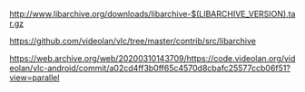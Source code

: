 http://www.libarchive.org/downloads/libarchive-$(LIBARCHIVE_VERSION).tar.gz

https://github.com/videolan/vlc/tree/master/contrib/src/libarchive

https://web.archive.org/web/20200310143709/https://code.videolan.org/videolan/vlc-android/commit/a02cd4ff3b0ff65c4570d8cbafc25577ccb06f51?view=parallel
